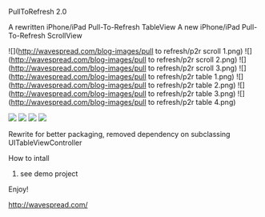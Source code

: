 PullToRefresh 2.0

A rewritten iPhone/iPad Pull-To-Refresh TableView
A new iPhone/iPad Pull-To-Refresh ScrollView


![](http://wavespread.com/blog-images/pull to refresh/p2r scroll 1.png)
![](http://wavespread.com/blog-images/pull to refresh/p2r scroll 2.png)
![](http://wavespread.com/blog-images/pull to refresh/p2r scroll 3.png)
![](http://wavespread.com/blog-images/pull to refresh/p2r table 1.png)
![](http://wavespread.com/blog-images/pull to refresh/p2r table 2.png)
![](http://wavespread.com/blog-images/pull to refresh/p2r table 3.png)
![](http://wavespread.com/blog-images/pull to refresh/p2r table 4.png)


![](http://s3.amazonaws.com/leah.baconfile.com/blog/refresh-small-1.png)
![](http://s3.amazonaws.com/leah.baconfile.com/blog/refresh-small-2.png)
![](http://s3.amazonaws.com/leah.baconfile.com/blog/refresh-small-3.png)
![](http://s3.amazonaws.com/leah.baconfile.com/blog/refresh-small-4.png)

Rewrite for better packaging,
removed dependency on subclassing UITableViewController



How to intall

1. see demo project

Enjoy!

http://wavespread.com/